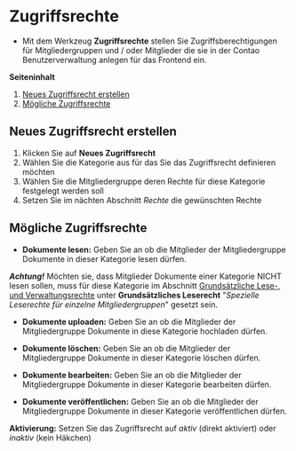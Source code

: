# Zugriffsrechte

* Mit dem Werkzeug **Zugriffsrechte** stellen Sie Zugriffsberechtigungen für Mitgliedergruppen und / oder Mitglieder die sie in der Contao Benutzerverwaltung anlegen für das Frontend ein.

**Seiteninhalt**
<!-- toc -->
1. [ Neues Zugriffsrecht erstellen](#neues-zugriffsrecht-erstellen)
2. [Mögliche Zugriffsrechte](#mögliche-zugriffsrechte)

## Neues Zugriffsrecht erstellen

1. Klicken Sie auf **Neues Zugriffsrecht**
2. Wählen Sie die Kategorie aus für das Sie das Zugriffsrecht definieren möchten
3. Wählen Sie die Mitgliedergruppe deren Rechte für diese Kategorie festgelegt werden soll
4. Setzen Sie im nächten Abschnitt *Rechte* die gewünschten Rechte

## Mögliche Zugriffsrechte ##

* **Dokumente lesen:** Geben Sie an ob die Mitglieder der Mitgliedergruppe Dokumente in dieser Kategorie lesen dürfen.  
   
***Achtung!*** Möchten sie, dass Mitglieder Dokumente einer Kategorie NICHT lesen sollen, muss für diese Kategorie im Abschnitt [Grundsätzliche Lese-, und Verwaltungsrechte](categories.md/#categories_2_5) unter **Grundsätzliches Leserecht** "*Spezielle Leserechte für einzelne Mitgliedergruppen*" gesetzt sein.

* **Dokumente uploaden:** Geben Sie an ob die Mitglieder der Mitgliedergruppe Dokumente in diese Kategorie hochladen dürfen.

* **Dokumente löschen:** Geben Sie an ob die Mitglieder der Mitgliedergruppe Dokumente in dieser Kategorie löschen dürfen.

* **Dokumente bearbeiten:** Geben Sie an ob die Mitglieder der Mitgliedergruppe Dokumente in dieser Kategorie bearbeiten dürfen.

* **Dokumente veröffentlichen:** Geben Sie an ob die Mitglieder der Mitgliedergruppe Dokumente in dieser Kategorie veröffentlichen dürfen.

**Aktivierung:** Setzen Sie das Zugriffsrecht auf *aktiv* (direkt aktiviert) oder *inaktiv* (kein Häkchen)
